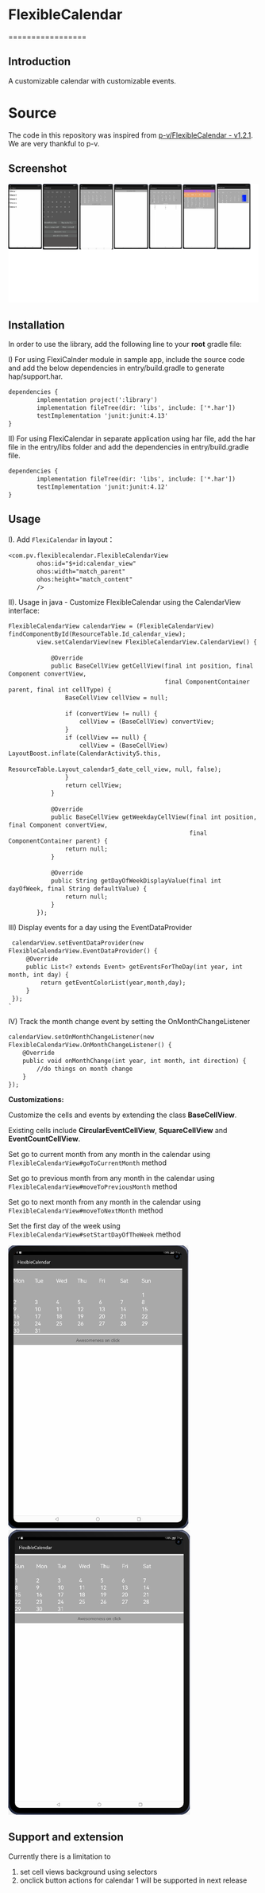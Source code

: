 # FlexibleCalendar
=================


Introduction
------------
A customizable calendar with customizable events.

# Source

The code in this repository was inspired from [p-v/FlexibleCalendar - v1.2.1](https://github.com/p-v/FlexibleCalendar). We are very thankful to p-v.

Screenshot
----------
![screenshot](/Screenshots/calendar.png)

## Installation

In order to use the library, add the following line to your **root** gradle file:

I) For using FlexiCalnder module in sample app, include the source code and add the below dependencies in entry/build.gradle to generate hap/support.har.
```
dependencies {
        implementation project(':library')
        implementation fileTree(dir: 'libs', include: ['*.har'])
        testImplementation 'junit:junit:4.13'
}
```
II) For using FlexiCalendar in separate application using har file, add the har file in the entry/libs folder and add the dependencies in entry/build.gradle file.
```
dependencies {
        implementation fileTree(dir: 'libs', include: ['*.har'])
        testImplementation 'junit:junit:4.12'
}
```

Usage
-----

I). Add `FlexiCalendar` in layout：

	<com.pv.flexiblecalendar.FlexibleCalendarView
            ohos:id="$+id:calendar_view"
            ohos:width="match_parent"
            ohos:height="match_content"
            />

II). Usage in java - Customize FlexibleCalendar using the CalendarView interface:
	
	FlexibleCalendarView calendarView = (FlexibleCalendarView) findComponentById(ResourceTable.Id_calendar_view);
            view.setCalendarView(new FlexibleCalendarView.CalendarView() {
    
                @Override
                public BaseCellView getCellView(final int position, final Component convertView,
                                                final ComponentContainer parent, final int cellType) {
                    BaseCellView cellView = null;
    
                    if (convertView != null) {
                        cellView = (BaseCellView) convertView;
                    }
                    if (cellView == null) {
                        cellView = (BaseCellView) LayoutBoost.inflate(CalendarActivity5.this,
                                ResourceTable.Layout_calendar5_date_cell_view, null, false);
                    }
                    return cellView;
                }
    
                @Override
                public BaseCellView getWeekdayCellView(final int position, final Component convertView,
                                                       final ComponentContainer parent) {
                    return null;
                }
    
                @Override
                public String getDayOfWeekDisplayValue(final int dayOfWeek, final String defaultValue) {
                    return null;
                }
            });
            
            
III) Display events for a day using the EventDataProvider
     
     calendarView.setEventDataProvider(new FlexibleCalendarView.EventDataProvider() {
         @Override
         public List<? extends Event> getEventsForTheDay(int year, int month, int day) {
             return getEventColorList(year,month,day);
         }
     });
    `
   
IV) Track the month change event by setting the OnMonthChangeListener
    
    calendarView.setOnMonthChangeListener(new FlexibleCalendarView.OnMonthChangeListener() {
        @Override
        public void onMonthChange(int year, int month, int direction) {
            //do things on month change
        }
    });
    
**Customizations:**

Customize the cells and events by extending the class **BaseCellView**. 

Existing cells include **CircularEventCellView**, **SquareCellView** and **EventCountCellView**.

Set go to current month from any month in the calendar using `FlexibleCalendarView#goToCurrentMonth` method

Set go to previous month from any month in the calendar using `FlexibleCalendarView#moveToPreviousMonth` method

Set go to next month from any month in the calendar using `FlexibleCalendarView#moveToNextMonth` method

Set the first day of the week using `FlexibleCalendarView#setStartDayOfTheWeek` method

![Staty day as Monday](Screenshots/Start_day_Monday.PNG) &nbsp; ![Start_day_as_Sunday](Screenshots/Start_day_Sunday.PNG)

Support and extension
---------------------

Currently there is a limitation to 
1) set cell views background using selectors
2) onclick button actions for calendar 1 will be supported in next release